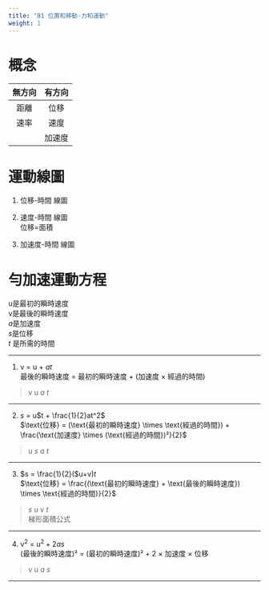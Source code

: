 ```yaml
---  
title: "B1 位置和移動-力和運動"  
weight: 1  
---  
```

# 概念  
| 無方向 | 有方向 |  
| :---: | :---: |  
| 距離 | 位移 |  
| 速率 | 速度 |  
| | 加速度 |  
  
# 運動線圖  
1. 位移-時間 線圖  
  
2. 速度-時間 線圖  
位移=面積  
  
3. 加速度-時間 線圖  
  
# 勻加速運動方程  
u是最初的瞬時速度  
v是最後的瞬時速度  
$a$是加速度  
$s$是位移  
$t$ 是所需的時間  
***  
1.  v = u + $at$  
最後的瞬時速度 = 最初的瞬時速度 + (加速度 × 經過的時間)  
>v u $a$ $t$  
***  
2.  $s$ = u$t + \frac{1}{2}at^2$  
$\text{位移} = (\text{最初的瞬時速度} \times \text{經過的時間}) + \frac{\text{加速度} \times (\text{經過的時間})²}{2}$  
>u $s$ $a$ $t$  
***  
3.  $s = \frac{1}{2}($u+v$)t$  
$\text{位移} = \frac{(\text{最初的瞬時速度} + \text{最後的瞬時速度}) \times \text{經過的時間}}{2}$  
>$s$ u v $t$  
>梯形面積公式   
***  
4. v$^2$ = u$^2 + 2as$  
(最後的瞬時速度)² = (最初的瞬時速度)² + 2 × 加速度 × 位移  
>v u $a$ $s$  
***  